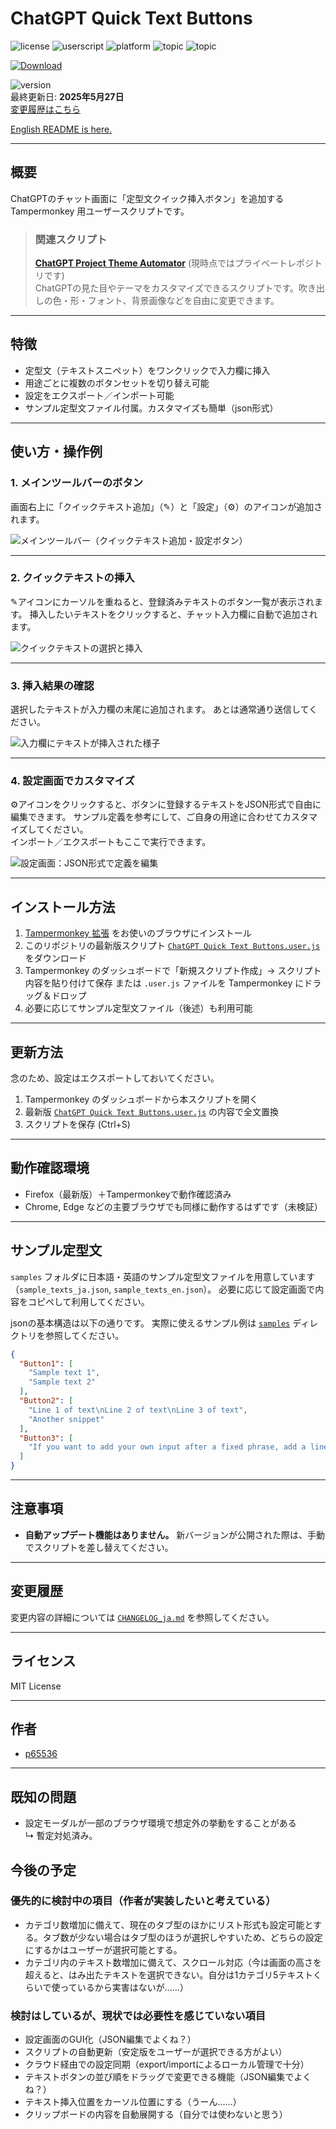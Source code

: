 # ChatGPT Quick Text Buttons
![license](https://img.shields.io/badge/license-MIT-green)
![userscript](https://img.shields.io/badge/userscript-Tampermonkey-blueviolet)
![platform](https://img.shields.io/badge/platform-ChatGPT-lightgrey)
![topic](https://img.shields.io/badge/topic-quick_insert-fcc203)
![topic](https://img.shields.io/badge/topic-productivity-40c057)

[![Download](https://img.shields.io/badge/Download-ChatGPT_Quick_Text_Buttons.user.js-blue?style=flat-square&logo=download)](https://github.com/p65536/ChatGPT-Quick-Text-Buttons/raw/main/ChatGPT%20Quick%20Text%20Buttons.user.js)

![version](https://img.shields.io/badge/version-1.0.0-blue)  
最終更新日: **2025年5月27日**  
[変更履歴はこちら](./CHANGELOG.md)

[English README is here.](./README.md)

---

## 概要

ChatGPTのチャット画面に「定型文クイック挿入ボタン」を追加する Tampermonkey 用ユーザースクリプトです。

  >### 関連スクリプト
  >**[ChatGPT Project Theme Automator](https://github.com/p65536/ChatGPT-Project-Theme-Automator)** (現時点ではプライベートレポジトリです)  
  ChatGPTの見た目やテーマをカスタマイズできるスクリプトです。吹き出しの色・形・フォント、背景画像などを自由に変更できます。

---

## 特徴 

* 定型文（テキストスニペット）をワンクリックで入力欄に挿入
* 用途ごとに複数のボタンセットを切り替え可能
* 設定をエクスポート／インポート可能
* サンプル定型文ファイル付属。カスタマイズも簡単（json形式）

---

## 使い方・操作例

### 1. メインツールバーのボタン

画面右上に「クイックテキスト追加」（✎）と「設定」（⚙️）のアイコンが追加されます。

![メインツールバー（クイックテキスト追加・設定ボタン）](./docs/cqtb_001.png)

---

### 2. クイックテキストの挿入

✎アイコンにカーソルを重ねると、登録済みテキストのボタン一覧が表示されます。
挿入したいテキストをクリックすると、チャット入力欄に自動で追加されます。

![クイックテキストの選択と挿入](./docs/cqtb_002.png)

---

### 3. 挿入結果の確認

選択したテキストが入力欄の末尾に追加されます。
あとは通常通り送信してください。

![入力欄にテキストが挿入された様子](./docs/cqtb_003.png)

---

### 4. 設定画面でカスタマイズ

⚙️アイコンをクリックすると、ボタンに登録するテキストをJSON形式で自由に編集できます。
サンプル定義を参考にして、ご自身の用途に合わせてカスタマイズしてください。  
インポート／エクスポートもここで実行できます。

![設定画面：JSON形式で定義を編集](./docs/cqtb_004.png)

---

## インストール方法

1. [Tampermonkey 拡張](https://www.tampermonkey.net/) をお使いのブラウザにインストール
2. このリポジトリの最新版スクリプト
   [`ChatGPT Quick Text Buttons.user.js`](./ChatGPT%20Quick%20Text%20Buttons.user.js) をダウンロード
3. Tampermonkey のダッシュボードで「新規スクリプト作成」→ スクリプト内容を貼り付けて保存
   または `.user.js` ファイルを Tampermonkey にドラッグ＆ドロップ
4. 必要に応じてサンプル定型文ファイル（後述）も利用可能

---

## 更新方法

念のため、設定はエクスポートしておいてください。

1. Tampermonkey のダッシュボードから本スクリプトを開く
2. 最新版 [`ChatGPT Quick Text Buttons.user.js`](./ChatGPT%20Quick%20Text%20Buttons.user.js) の内容で全文置換
3. スクリプトを保存 (Ctrl+S)

---

## 動作確認環境

* Firefox（最新版）＋Tampermonkeyで動作確認済み
* Chrome, Edge などの主要ブラウザでも同様に動作するはずです（未検証）

---

## サンプル定型文

`samples` フォルダに日本語・英語のサンプル定型文ファイルを用意しています（`sample_texts_ja.json`, `sample_texts_en.json`）。
必要に応じて設定画面で内容をコピペして利用してください。

jsonの基本構造は以下の通りです。
実際に使えるサンプル例は [`samples`](./samples) ディレクトリを参照してください。

```json
{
  "Button1": [
    "Sample text 1",
    "Sample text 2"
  ],
  "Button2": [
    "Line 1 of text\nLine 2 of text\nLine 3 of text",
    "Another snippet"
  ],
  "Button3": [
    "If you want to add your own input after a fixed phrase, add a line break at the end.\n\n"
  ]
}
```

---

## 注意事項

* **自動アップデート機能はありません。**
  新バージョンが公開された際は、手動でスクリプトを差し替えてください。

---

## 変更履歴

変更内容の詳細については [`CHANGELOG_ja.md`](./CHANGELOG_ja.md) を参照してください。

---

## ライセンス

MIT License

---

## 作者

* [p65536](https://github.com/p65536)

---

## 既知の問題

* 設定モーダルが一部のブラウザ環境で想定外の挙動をすることがある  
  ↳ 暫定対処済み。


## 今後の予定

### 優先的に検討中の項目（作者が実装したいと考えている）

* カテゴリ数増加に備えて、現在のタブ型のほかにリスト形式も設定可能とする。タブ数が少ない場合はタブ型のほうが選択しやすいため、どちらの設定にするかはユーザーが選択可能とする。
* カテゴリ内のテキスト数増加に備えて、スクロール対応（今は画面の高さを超えると、はみ出たテキストを選択できない。自分は1カテゴリ5テキストくらいで使っているから実害はないが……）

### 検討はしているが、現状では必要性を感じていない項目

* 設定画面のGUI化（JSON編集でよくね？）
* スクリプトの自動更新（安定版をユーザーが選択できる方がよい）
* クラウド経由での設定同期（export/importによるローカル管理で十分）
* テキストボタンの並び順をドラッグで変更できる機能（JSON編集でよくね？）
* テキスト挿入位置をカーソル位置にする（うーん……）
* クリップボードの内容を自動展開する（自分では使わないと思う）